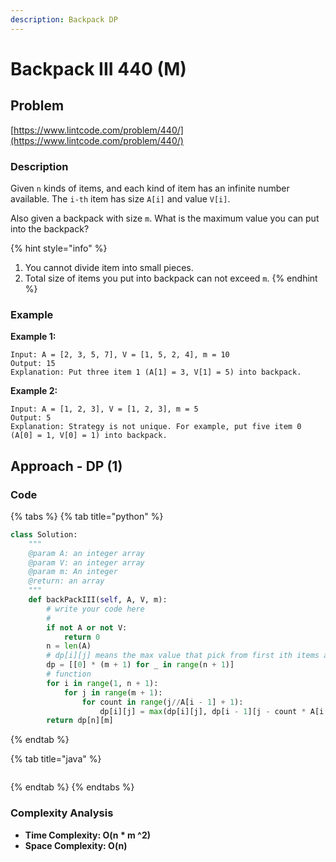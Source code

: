 ```yaml
---
description: Backpack DP
---
```


# Backpack III 440 \(M\)

## Problem

[https://www.lintcode.com/problem/440/](https://www.lintcode.com/problem/440/)

### Description

Given `n` kinds of items, and each kind of item has an infinite number available. The `i-th` item has size `A[i]` and value `V[i]`.

Also given a backpack with size `m`. What is the maximum value you can put into the backpack?

{% hint style="info" %}
1. You cannot divide item into small pieces.
2. Total size of items you put into backpack can not exceed `m`.
{% endhint %}

### Example

**Example 1:**

```text
Input: A = [2, 3, 5, 7], V = [1, 5, 2, 4], m = 10
Output: 15
Explanation: Put three item 1 (A[1] = 3, V[1] = 5) into backpack.
```

**Example 2:**

```text
Input: A = [1, 2, 3], V = [1, 2, 3], m = 5
Output: 5
Explanation: Strategy is not unique. For example, put five item 0 (A[0] = 1, V[0] = 1) into backpack.
```

## Approach - DP \(1\)

### Code

{% tabs %}
{% tab title="python" %}
```python
class Solution:
    """
    @param A: an integer array
    @param V: an integer array
    @param m: An integer
    @return: an array
    """
    def backPackIII(self, A, V, m):
        # write your code here
        # 
        if not A or not V:
            return 0
        n = len(A)
        # dp[i][j] means the max value that pick from first ith items and put into j's backpack
        dp = [[0] * (m + 1) for _ in range(n + 1)]
        # function 
        for i in range(1, n + 1):
            for j in range(m + 1):
                for count in range(j//A[i - 1] + 1):
                    dp[i][j] = max(dp[i][j], dp[i - 1][j - count * A[i - 1]] + count * V[i - 1])
        return dp[n][m]
```
{% endtab %}

{% tab title="java" %}
```

```
{% endtab %}
{% endtabs %}

### Complexity Analysis

* **Time Complexity: O\(n \* m ^2\)**
* **Space Complexity: O\(n\)**

